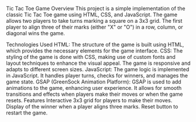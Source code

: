 Tic Tac Toe Game
Overview
This project is a simple implementation of the classic Tic Tac Toe game using HTML, CSS, and JavaScript. The game allows two players to take turns marking a square on a 3x3 grid. The first player to align three of their marks (either "X" or "O") in a row, column, or diagonal wins the game.

Technologies Used
HTML: The structure of the game is built using HTML, which provides the necessary elements for the game interface.
CSS: The styling of the game is done with CSS, making use of custom fonts and layout techniques to enhance the visual appeal. The game is responsive and adapts to different screen sizes.
JavaScript: The game logic is implemented in JavaScript. It handles player turns, checks for winners, and manages the game state.
GSAP (GreenSock Animation Platform): GSAP is used to add animations to the game, enhancing user experience. It allows for smooth transitions and effects when players make their moves or when the game resets.
Features
Interactive 3x3 grid for players to make their moves.
Display of the winner when a player aligns three marks.
Reset button to restart the game.
